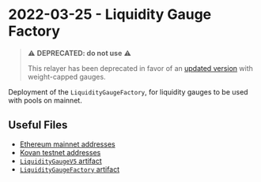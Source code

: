 # 2022-03-25 - Liquidity Gauge Factory

> ⚠️ **DEPRECATED: do not use** ⚠️
>
> This relayer has been deprecated in favor of an [updated version](../../20220822-mainnet-gauge-factory-v2) with weight-capped gauges.

Deployment of the `LiquidityGaugeFactory`, for liquidity gauges to be used with pools on mainnet.

## Useful Files

- [Ethereum mainnet addresses](./output/mainnet.json)
- [Kovan testnet addresses](./output/kovan.json)
- [`LiquidityGaugeV5` artifact](./artifact/LiquidityGaugeV5.json)
- [`LiquidityGaugeFactory` artifact](./artifact/LiquidityGaugeFactory.json)
